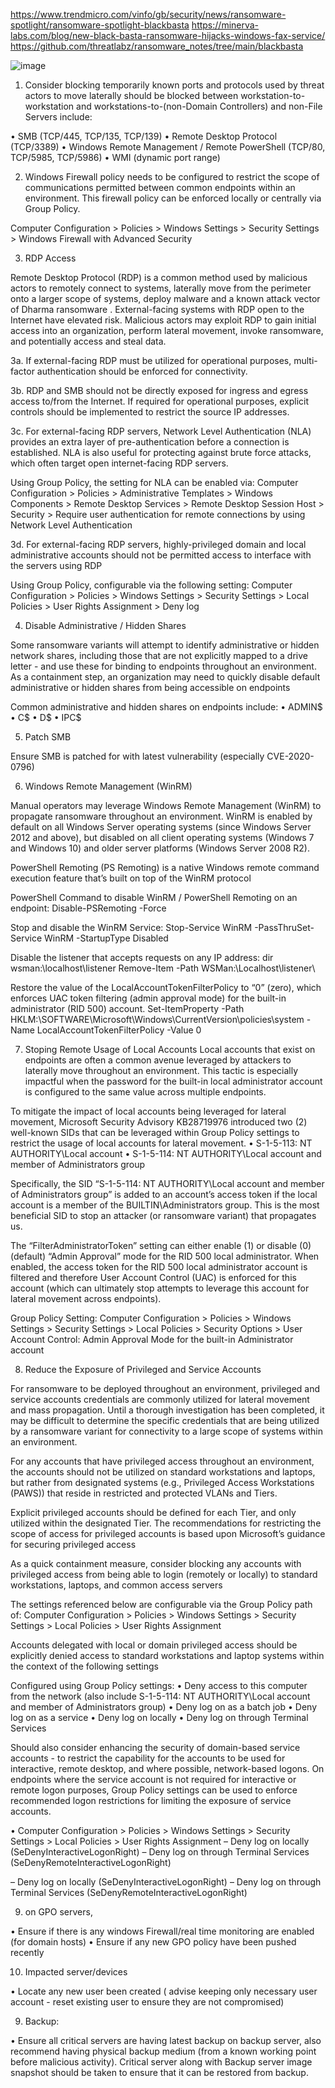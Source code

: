 https://www.trendmicro.com/vinfo/gb/security/news/ransomware-spotlight/ransomware-spotlight-blackbasta
https://minerva-labs.com/blog/new-black-basta-ransomware-hijacks-windows-fax-service/
https://github.com/threatlabz/ransomware_notes/tree/main/blackbasta

![image](https://user-images.githubusercontent.com/3117532/229059089-1254b7f5-758e-49f9-9597-3a1c1f2d8f61.png)

1) Consider blocking temporarily known ports and protocols used by threat actors to move laterally should be blocked between workstation-to-workstation and workstations-to-(non-Domain Controllers) and non-File Servers include:
 
• SMB (TCP/445, TCP/135, TCP/139)
• Remote Desktop Protocol (TCP/3389)
• Windows Remote Management / Remote PowerShell (TCP/80, TCP/5985, TCP/5986)
• WMI (dynamic port range)
 
 
 
2) Windows Firewall policy needs to be configured to restrict the scope of communications permitted between common endpoints within an environment. This firewall policy can be enforced locally or centrally via Group Policy. 
 
Computer Configuration > Policies > Windows Settings > Security Settings > Windows Firewall with Advanced Security
 
 
 
3) RDP Access
 
Remote Desktop Protocol (RDP) is a common method used by malicious actors to remotely connect to systems, laterally move from the perimeter onto a larger scope of systems, deploy malware and a known attack vector of Dharma ransomware . External-facing systems with RDP open to the Internet have elevated risk. Malicious actors may exploit RDP to gain initial access into an organization, perform lateral movement, invoke ransomware, and potentially access and steal data.
 
3a. If external-facing RDP must be utilized for operational purposes, multi-factor authentication should be enforced for connectivity.
 
3b. RDP and SMB should not be directly exposed for ingress and egress access to/from the Internet. If required for operational purposes, explicit controls should be implemented to restrict the source IP addresses.
 
3c. For external-facing RDP servers, Network Level Authentication (NLA) provides an extra layer of pre-authentication before a connection is established. NLA is also useful for protecting against brute force attacks, which often target open internet-facing RDP servers.
 
Using Group Policy, the setting for NLA can be enabled via:
Computer Configuration > Policies > Administrative Templates > Windows Components > Remote Desktop Services > Remote Desktop Session Host > Security > Require user authentication for remote connections by using Network Level Authentication
 
3d. For external-facing RDP servers, highly-privileged domain and local administrative accounts should not be permitted access to interface with the servers using RDP
 
Using Group Policy, configurable via the following setting: 
Computer Configuration > Policies > Windows Settings > Security Settings > Local Policies > User Rights Assignment > Deny log
 
4) Disable Administrative / Hidden Shares
 
Some ransomware variants will attempt to identify administrative or hidden network shares, including those that are not explicitly mapped to a drive letter - and use these for binding to endpoints throughout an environment. As a containment step, an organization may need to quickly disable default administrative or hidden shares from being accessible on endpoints
 
Common administrative and hidden shares on endpoints include: 
•	ADMIN$ 
•	C$ 
•	D$ 
•	IPC$
 
5) Patch SMB
 
Ensure SMB is patched for with latest vulnerability (especially CVE-2020-0796)
 
6) Windows Remote Management (WinRM)
 
Manual operators may leverage Windows Remote Management (WinRM) to propagate ransomware throughout an environment. WinRM is enabled by default on all Windows Server operating systems (since Windows Server 2012 and above), but disabled on all client operating systems (Windows 7 and Windows 10) and older server platforms (Windows Server 2008 R2).
 
PowerShell Remoting (PS Remoting) is a native Windows remote command execution feature that’s built on top of the WinRM protocol
 
PowerShell Command to disable WinRM / PowerShell Remoting on an endpoint: 
Disable-PSRemoting -Force
 
Stop and disable the WinRM Service:
Stop-Service WinRM -PassThruSet-Service WinRM -StartupType Disabled
 
Disable the listener that accepts requests on any IP address:
dir wsman:\localhost\listener 
Remove-Item -Path WSMan:\Localhost\listener\
 
Restore the value of the LocalAccountTokenFilterPolicy to “0” (zero), which enforces UAC token filtering (admin approval mode) for the built-in administrator (RID 500) account.
Set-ItemProperty -Path 
HKLM:\SOFTWARE\Microsoft\Windows\CurrentVersion\policies\system -Name 
LocalAccountTokenFilterPolicy -Value 0
 
7) Stoping Remote Usage of Local Accounts
Local accounts that exist on endpoints are often a common avenue leveraged by attackers to laterally move throughout an environment. This tactic is especially impactful when the password for the built-in local administrator account is configured to the same value across multiple endpoints. 
 
To mitigate the impact of local accounts being leveraged for lateral movement, Microsoft Security Advisory KB28719976 introduced two (2) well-known SIDs that can be leveraged within Group Policy settings to restrict the usage of local accounts for lateral movement. 
• S-1-5-113: NT AUTHORITY\Local account 
• S-1-5-114: NT AUTHORITY\Local account and member of Administrators group 
 
Specifically, the SID “S-1-5-114: NT AUTHORITY\Local account and member of Administrators group” is added to an account’s access token if the local account is a member of the BUILTIN\Administrators group. This is the most beneficial SID to stop an attacker (or ransomware variant) that propagates us.
 
The “FilterAdministratorToken” setting can either enable (1) or disable (0) (default) “Admin Approval” mode for the RID 500 local administrator. When enabled, the access token for the RID 500 local administrator account is filtered and therefore User Account Control (UAC) is enforced for this account (which can ultimately stop attempts to leverage this account for lateral movement across endpoints).
 
Group Policy Setting: 
Computer Configuration > Policies > Windows Settings > Security Settings > Local Policies > Security Options > User Account Control: Admin Approval Mode for the built-in Administrator account
 
8) Reduce the Exposure of Privileged and Service Accounts
 
For ransomware to be deployed throughout an environment, privileged and service accounts credentials are commonly utilized for lateral movement and mass propagation. Until a thorough investigation has been completed, it may be difficult to determine the specific credentials that are being utilized by a ransomware variant for connectivity to a large scope of systems within an environment.
 
For any accounts that have privileged access throughout an environment, the accounts should not be utilized on standard workstations and laptops, but rather from designated systems (e.g., Privileged Access Workstations (PAWS)) that reside in restricted and protected VLANs and Tiers. 
 
Explicit privileged accounts should be defined for each Tier, and only utilized within the designated Tier. The recommendations for restricting the scope of access for privileged accounts is based upon Microsoft’s guidance for securing privileged access
 
As a quick containment measure, consider blocking any accounts with privileged access from being able to login (remotely or locally) to standard workstations, laptops, and common access servers
 
The settings referenced below are configurable via the Group Policy path of: 
Computer Configuration > Policies > Windows Settings > Security Settings > Local Policies > User Rights Assignment
 
Accounts delegated with local or domain privileged access should be explicitly denied access to standard workstations and laptop systems within the context of the following settings 
 
Configured using Group Policy settings: 
• Deny access to this computer from the network (also include S-1-5-114: NT AUTHORITY\Local account and member of Administrators group) 
• Deny log on as a batch job 
• Deny log on as a service 
• Deny log on locally 
• Deny log on through Terminal Services
 
Should also consider enhancing the security of domain-based service accounts - to restrict the capability for the accounts to be used for interactive, remote desktop, and where possible, network-based logons. On endpoints where the service account is not required for interactive or remote logon purposes, Group Policy settings can be used to enforce recommended logon restrictions for limiting the exposure of service accounts. 
 
• Computer Configuration > Policies > Windows Settings > Security Settings > Local Policies > User Rights Assignment – Deny log on locally (SeDenyInteractiveLogonRight) – Deny log on through Terminal Services (SeDenyRemoteInteractiveLogonRight)
 
– Deny log on locally (SeDenyInteractiveLogonRight) 
– Deny log on through Terminal Services (SeDenyRemoteInteractiveLogonRight)
 
9) on GPO servers, 
 
•        Ensure if there is any windows Firewall/real time monitoring are enabled   (for domain hosts)
•        Ensure if any new GPO policy have been pushed recently 
 
10) Impacted server/devices 
 
•        Locate any new user been created ( advise keeping only necessary user account - reset existing user to ensure they are not compromised)
 
9) Backup: 
 
•	Ensure all critical servers are having latest backup on backup server, also recommend having physical backup medium (from a known working point before malicious activity).  Critical server along with Backup server image snapshot should be taken to ensure that it can be restored from backup. 

